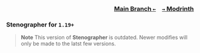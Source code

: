 ### <p align=right>[Main Branch `←`](https://github.com/Krlite/Stenographer)&emsp;[`→` Modrinth](https://modrinth.com/mod/stenographer)</p>
  
### Stenographer for `1.19+`

> **Note**
> This version of **Stenographer** is outdated. Newer modifies will only be made to the latst few versions.
